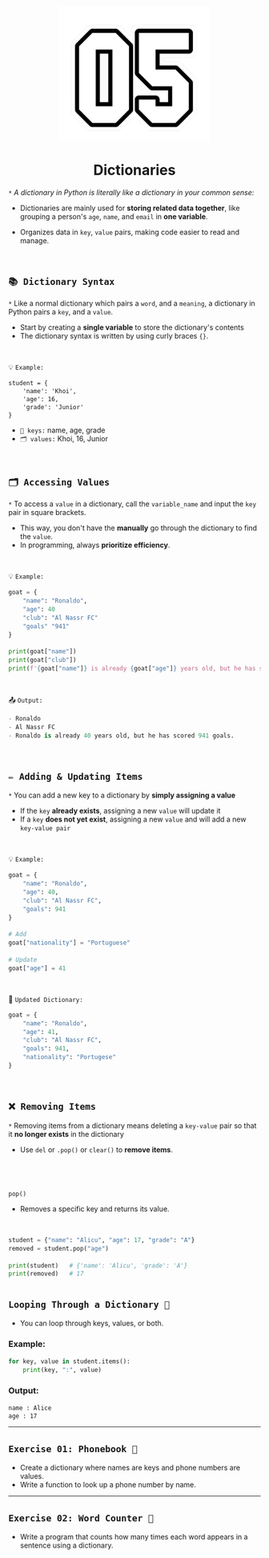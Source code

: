 <div align="center">
    <img src="https://github.com/viethaa/intro-to-python/blob/main/assets/05.png" alt="02" width="300">
    <h1>Dictionaries</h1>
</div>

 `*` *A dictionary in Python is literally like a dictionary in your common sense:*

 - Dictionaries are mainly used for **storing related data together**, like grouping a person's `age`, `name`, and `email` in **one variable**.

 - Organizes data in `key`, `value` pairs, making code easier to read and manage.

<br>

## ```📚 Dictionary Syntax```

`*` Like a normal dictionary which pairs a `word`, and a `meaning`, a dictionary in Python pairs a `key`, and a `value`.
- Start by creating a **single variable** to store the dictionary's contents
- The dictionary syntax is written by using curly braces `{}`.

<br>

💡 `Example:`
```python3
student = {
    'name': 'Khoi',
    'age': 16,
    'grade': 'Junior'
}
```

- `🔑 keys:` name, age, grade
- `🗂️ values:` Khoi, 16, Junior

<br>


## ```🗂️ Accessing Values```

`*` To access a `value` in a dictionary, call the `variable_name` and input the `key` pair in square brackets.
- This way, you don't have the **manually** go through the dictionary to find the `value`.
- In programming, always **prioritize efficiency**.

<br>

💡 `Example:`
```python
goat = {
    "name": "Ronaldo",
    "age": 40
    "club": "Al Nassr FC"
    "goals" "941"
}

print(goat["name"])
print(goat["club"])
print(f'{goat["name"]} is already {goat["age"]} years old, but he has scored {goat["goals"]} goals.')
```

<br>

📤  `Output:`
```python
- Ronaldo
- Al Nassr FC
- Ronaldo is already 40 years old, but he has scored 941 goals.
```

<br>

## ```✏️ Adding & Updating Items```

`*` You can add a new key to a dictionary by **simply assigning a value**
- If the `key` **already exists**, assigning a new `value` will update it
- If a `key` **does not yet exist**, assigning a new `value` and will add a new `key-value pair`

<br>

💡 `Example:`
```python
goat = {
    "name": "Ronaldo",
    "age": 40,
    "club": "Al Nassr FC",
    "goals": 941
}

# Add
goat["nationality"] = "Portuguese"

# Update
goat["age"] = 41

```

<br>

📖 `Updated Dictionary:`
```python
goat = {
    "name": "Ronaldo",
    "age": 41,
    "club": "Al Nassr FC",
    "goals": 941,
    "nationality": "Portugese"
}
```

<br>

## ```❌ Removing Items```

`*` Removing items from a dictionary means deleting a `key-value` pair so that it **no longer exists** in the dictionary
- Use `del` or `.pop()` or `clear()` to **remove items**.

#

<br>

`pop()`
- Removes a specific key and returns its value.

<br>

```python
student = {"name": "Alicu", "age": 17, "grade": "A"}
removed = student.pop("age")  

print(student)   # {'name': 'Alicu', 'grade': 'A'}
print(removed)   # 17
```
#

## ```Looping Through a Dictionary 🔄```

* You can loop through keys, values, or both.

### Example:

```python
for key, value in student.items():
    print(key, ":", value)
```

### Output:

```
name : Alice
age : 17
```

---

## ```Exercise 01: Phonebook 📱```

* Create a dictionary where names are keys and phone numbers are values.  
* Write a function to look up a phone number by name.

---

## ```Exercise 02: Word Counter 📝```

* Write a program that counts how many times each word appears in a sentence using a dictionary.
